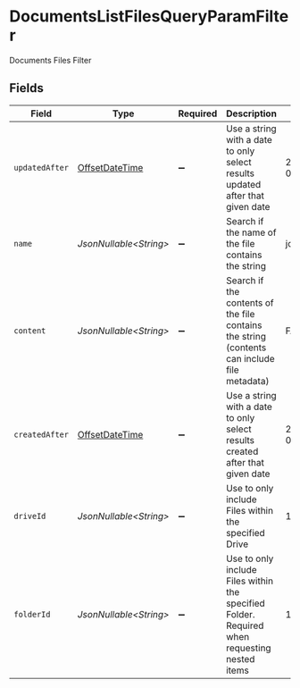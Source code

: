 # DocumentsListFilesQueryParamFilter

Documents Files Filter


## Fields

| Field                                                                                        | Type                                                                                         | Required                                                                                     | Description                                                                                  | Example                                                                                      |
| -------------------------------------------------------------------------------------------- | -------------------------------------------------------------------------------------------- | -------------------------------------------------------------------------------------------- | -------------------------------------------------------------------------------------------- | -------------------------------------------------------------------------------------------- |
| `updatedAfter`                                                                               | [OffsetDateTime](https://docs.oracle.com/javase/8/docs/api/java/time/OffsetDateTime.html)    | :heavy_minus_sign:                                                                           | Use a string with a date to only select results updated after that given date                | 2020-01-01T00:00:00.000Z                                                                     |
| `name`                                                                                       | *JsonNullable\<String>*                                                                      | :heavy_minus_sign:                                                                           | Search if the name of the file contains the string                                           | john_doe_resume.pdf                                                                          |
| `content`                                                                                    | *JsonNullable\<String>*                                                                      | :heavy_minus_sign:                                                                           | Search if the contents of the file contains the string (contents can include file metadata)  | FAQ of the project                                                                           |
| `createdAfter`                                                                               | [OffsetDateTime](https://docs.oracle.com/javase/8/docs/api/java/time/OffsetDateTime.html)    | :heavy_minus_sign:                                                                           | Use a string with a date to only select results created after that given date                | 2020-01-01T00:00:00.000Z                                                                     |
| `driveId`                                                                                    | *JsonNullable\<String>*                                                                      | :heavy_minus_sign:                                                                           | Use to only include Files within the specified Drive                                         | 1234567890                                                                                   |
| `folderId`                                                                                   | *JsonNullable\<String>*                                                                      | :heavy_minus_sign:                                                                           | Use to only include Files within the specified Folder. Required when requesting nested items | 1234567890                                                                                   |